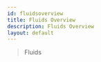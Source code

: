 ```yaml
---
id: fluidsoverview
title: Fluids Overview
description: Fluids Overview
layout: default
---
```


> Fluids

#

